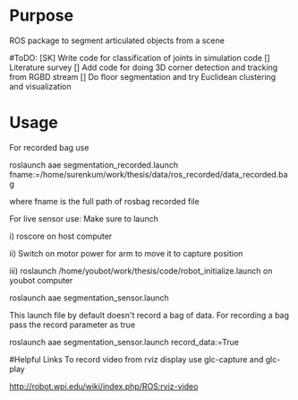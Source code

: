 # Purpose
ROS package to segment articulated objects from a scene

#ToDO:
[SK] Write code for classification of joints in simulation code
[] Literature survey
[] Add code for doing 3D corner detection and tracking from RGBD stream
[] Do floor segmentation and try Euclidean clustering and visualization

# Usage
For recorded bag use 

roslaunch aae segmentation_recorded.launch fname:=/home/surenkum/work/thesis/data/ros_recorded/data_recorded.bag

where fname is the full path of rosbag recorded file


For live sensor use:
Make sure to launch 

i) roscore on host computer 

ii) Switch on motor power for arm to move it to capture position

iii) roslaunch /home/youbot/work/thesis/code/robot_initialize.launch on youbot computer

roslaunch aae segmentation_sensor.launch

This launch file by default doesn't record a bag of data. For recording a bag pass the record parameter as true

roslaunch aae segmentation_sensor.launch record_data:=True

#Helpful Links
To record video from rviz display use glc-capture and glc-play

http://robot.wpi.edu/wiki/index.php/ROS:rviz-video